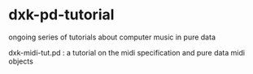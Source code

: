 # dxk-pd-tutorial
ongoing series of tutorials about computer music in pure data

dxk-midi-tut.pd : a tutorial on the midi specification and pure data midi objects
